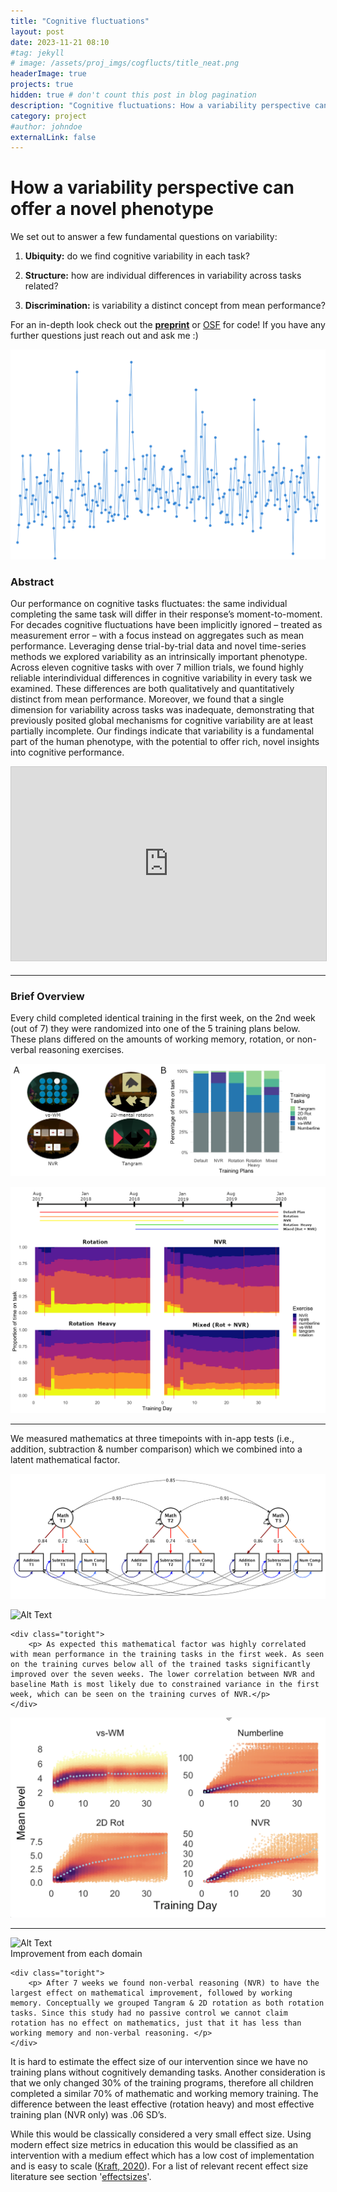 ```yaml
---
title: "Cognitive fluctuations"
layout: post
date: 2023-11-21 08:10
#tag: jekyll
# image: /assets/proj_imgs/cogflucts/title_neat.png
headerImage: true
projects: true
hidden: true # don't count this post in blog pagination
description: "Cognitive fluctuations: How a variability perspective can offer a novel phenotype"
category: project
#author: johndoe
externalLink: false
---
```


# How a variability perspective can offer a novel phenotype


We set out to answer a few fundamental questions on variability:

1. **Ubiquity:** do we find cognitive variability in each task?

2. **Structure:** how are individual differences in variability across tasks related?

3. **Discrimination:** is variability a distinct concept from mean performance?


For an in-depth look check out the [**preprint**](https://psyarxiv.com/b29rn/) or [OSF](https://osf.io/z53an/) for code! If you have any further questions just reach out and ask me :)

 ![img1](/assets/proj_imgs/cogflucts/title_neat.png)

### Abstract

Our performance on cognitive tasks fluctuates: the same individual completing the same task will differ in their response’s moment-to-moment. For decades cognitive fluctuations have been implicitly ignored – treated as measurement error – with a focus instead on aggregates such as mean performance. Leveraging dense trial-by-trial data and novel time-series methods we explored variability as an intrinsically important phenotype. Across eleven cognitive tasks with over 7 million trials, we found highly reliable interindividual differences in cognitive variability in every task we examined. These differences are both qualitatively and quantitatively distinct from mean performance. Moreover, we found that a single dimension for variability across tasks was inadequate, demonstrating that previously posited global mechanisms for cognitive variability are at least partially incomplete. Our findings indicate that variability is a fundamental part of the human phenotype, with the potential to offer rich, novel insights into cognitive performance.

<iframe src="https://docs.google.com/file/d/1RY6igAo6OHZ7_L4cUQKx7pNZI5sKsU02/preview" width="560" height="310" frameborder="0" marginwidth="0" marginheight="0" scrolling="no" style="border:1px solid #CCC; border-width:1px; margin-bottom:5px; max-width: 100%;" allowfullscreen> </iframe>

---
### Brief Overview

Every child completed identical training in the first week, on the 2nd week (out of 7) they were randomized into one of the 5 training plans below. These plans differed on the amounts of working memory, rotation, or non-verbal reasoning exercises. 

![img2](/assets/proj_imgs/spatialcognition/img2.png)

![img4](/assets/proj_imgs/spatialcognition/img4.png)

---
We measured mathematics at three timepoints with in-app tests (i.e., addition, subtraction & number comparison) which we combined into a latent mathematical factor.

![measuremod](/assets/proj_imgs/spatialcognition/Vektor_measuremod_strict.png)


<div class="side-by-side">
    <div class="toleft">
        <img class="image" src="https://njudd.com/assets/proj_imgs/spatialcognition/img3.png" alt="Alt Text">
        <figcaption class="caption"></figcaption>
    </div>

    <div class="toright">
        <p> As expected this mathematical factor was highly correlated with mean performance in the training tasks in the first week. As seen on the training curves below all of the trained tasks significantly improved over the seven weeks. The lower correlation between NVR and baseline Math is most likely due to constrained variance in the first week, which can be seen on the training curves of NVR.</p>
    </div>
</div>

![img5](/assets/proj_imgs/spatialcognition/img5.png)

---

<div class="side-by-side">
    <div class="toleft">
        <img class="image" src="https://njudd.com/assets/proj_imgs/spatialcognition/img6.png" alt="Alt Text">
        <figcaption class="caption">Improvement from each domain</figcaption>
    </div>

    <div class="toright">
        <p> After 7 weeks we found non-verbal reasoning (NVR) to have the largest effect on mathematical improvement, followed by working memory. Conceptually we grouped Tangram & 2D rotation as both rotation tasks. Since this study had no passive control we cannot claim rotation has no effect on mathematics, just that it has less than working memory and non-verbal reasoning. </p>
    </div>
</div>


It is hard to estimate the effect size of our intervention since we have no training plans without cognitively demanding tasks. Another consideration is that we only changed 30% of the training programs, therefore all children completed a similar 70% of mathematic and working memory training. The difference between the least effective (rotation heavy) and most effective training plan (NVR only) was .06 SD’s. 

While this would be classically considered a very small effect size. Using modern effect size metrics in education this would be classified as an intervention with a medium effect which has a low cost of implementation and is easy to scale ([Kraft, 2020](https://paperpile.com/shared/ItPIu0)). For a list of relevant recent effect size literature see section '[effectsizes](https://njudd.com/effectsize)'.




